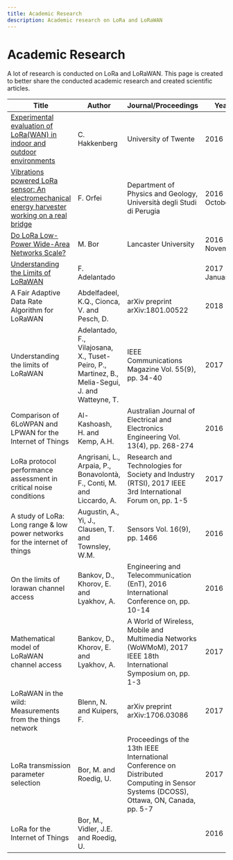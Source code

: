 ```yaml
---
title: Academic Research
description: Academic research on LoRa and LoRaWAN
---
```


# Academic Research

A lot of research is conducted on LoRa and LoRaWAN. This page is created to better share the conducted academic research and created scientific articles. 

Title | Author | Journal/Proceedings | Year |
| ------------ | ----- | ------ | ----------- |
| [Experimental evaluation of LoRa(WAN) in indoor and outdoor environments](http://essay.utwente.nl/71133/) | C. Hakkenberg | University of Twente | 2016 |
| [Vibrations powered LoRa sensor: An electromechanical energy harvester working on a real bridge](http://ieeexplore.ieee.org/document/7808752/authors) | F. Orfei | Department of Physics and Geology, Università degli Studi di Perugia | 2016 October |
| [Do LoRa Low-Power Wide-Area Networks Scale?](https://www.researchgate.net/publication/310200794) | M. Bor | Lancaster University | 2016 November |
| [Understanding the Limits of LoRaWAN](https://arxiv.org/pdf/1607.08011.pdf) | F. Adelantado | | 2017 January|
| A Fair Adaptive Data Rate Algorithm for LoRaWAN | Abdelfadeel, K.Q., Cionca, V. and Pesch, D. | arXiv preprint arXiv:1801.00522 	 | 2018 | 
| Understanding the limits of LoRaWAN | Adelantado, F., Vilajosana, X., Tuset-Peiro, P., Martinez, B., Melia-Segui, J. and Watteyne, T. | IEEE Communications Magazine Vol. 55(9), pp. 34-40 | 2017 |
| Comparison of 6LoWPAN and LPWAN for the Internet of Things | Al-Kashoash, H. and Kemp, A.H. | 	Australian Journal of Electrical and Electronics Engineering Vol. 13(4), pp. 268-274 | 2016 |
| LoRa protocol performance assessment in critical noise conditions | Angrisani, L., Arpaia, P., Bonavolontà, F., Conti, M. and Liccardo, A. | Research and Technologies for Society and Industry (RTSI), 2017 IEEE 3rd International Forum on, pp. 1-5 | 2017 |
| A study of LoRa: Long range & low power networks for the internet of things | Augustin, A., Yi, J., Clausen, T. and Townsley, W.M. | Sensors Vol. 16(9), pp. 1466 | 2016 |
| On the limits of lorawan channel access | Bankov, D., Khorov, E. and Lyakhov, A.	 | Engineering and Telecommunication (EnT), 2016 International Conference on, pp. 10-14 | 2016 |
| Mathematical model of LoRaWAN channel access | Bankov, D., Khorov, E. and Lyakhov, A.	 | A World of Wireless, Mobile and Multimedia Networks (WoWMoM), 2017 IEEE 18th International Symposium on, pp. 1-3  | 2017 |
| LoRaWAN in the wild: Measurements from the things network | Blenn, N. and Kuipers, F.	 | arXiv preprint arXiv:1706.03086 | 2017 |
| LoRa transmission parameter selection| Bor, M. and Roedig, U.	 | Proceedings of the 13th IEEE International Conference on Distributed Computing in Sensor Systems (DCOSS), Ottawa, ON, Canada, pp. 5-7  | 2017 |
| LoRa for the Internet of Things | Bor, M., Vidler, J.E. and Roedig, U.	 |  | 2016 |


